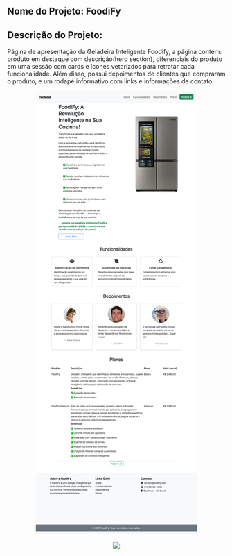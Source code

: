 ## Nome do Projeto: FoodiFy

## Descrição do Projeto:

Página de apresentação da Geladeira Inteligente Foodify, a página contém:
produto em destaque com descrição(hero section), diferenciais do produto em uma sessão com cards e
ícones vetorizdos para retratar cada funcionalidade. Além disso, possui depoimentos de clientes que compraram o produto, e um rodapé informativo com links e informações de contato.

<p align="center">
    <img src="./assets/to_readme/pagina foodify.png" alt="pagina foodify" />
</p>

<p align="center">
    <img src="./assets/to_readme/videotogif-ezgif.com-video-to-gif-converter.gif alt="pagina foodify" />
</p>
